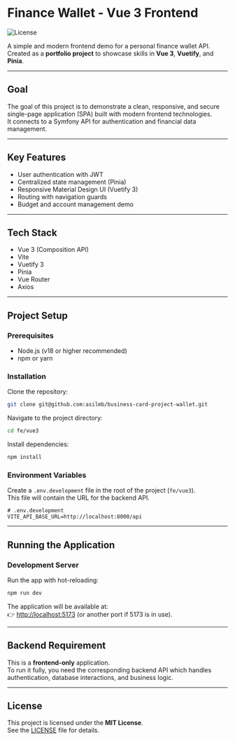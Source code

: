 # Finance Wallet - Vue 3 Frontend

![License](https://img.shields.io/badge/License-MIT-yellow.svg)

A simple and modern frontend demo for a personal finance wallet API.  
Created as a **portfolio project** to showcase skills in **Vue 3**, **Vuetify**, and **Pinia**.

---

## Goal

The goal of this project is to demonstrate a clean, responsive, and secure single-page application (SPA) built with modern frontend technologies.  
It connects to a Symfony API for authentication and financial data management.

---

## Key Features

- User authentication with JWT
- Centralized state management (Pinia)
- Responsive Material Design UI (Vuetify 3)
- Routing with navigation guards
- Budget and account management demo

---

## Tech Stack

- Vue 3 (Composition API)
- Vite
- Vuetify 3
- Pinia
- Vue Router
- Axios

---

## Project Setup

### Prerequisites

- Node.js (v18 or higher recommended)  
- npm or yarn  

### Installation

Clone the repository:

```bash
git clone git@github.com:asilmb/business-card-project-wallet.git
```

Navigate to the project directory:

```bash
cd fe/vue3
```

Install dependencies:

```bash
npm install
```

### Environment Variables

Create a `.env.development` file in the root of the project (`fe/vue3`).  
This file will contain the URL for the backend API.

```env
# .env.development
VITE_API_BASE_URL=http://localhost:8000/api
```

---

## Running the Application

### Development Server

Run the app with hot-reloading:

```bash
npm run dev
```

The application will be available at:  
👉 [http://localhost:5173](http://localhost:5173) (or another port if 5173 is in use).

---

## Backend Requirement

This is a **frontend-only** application.  
To run it fully, you need the corresponding backend API which handles authentication, database interactions, and business logic.  

---

## License

This project is licensed under the **MIT License**.  
See the [LICENSE](./LICENSE) file for details.
